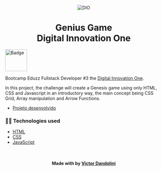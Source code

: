 <!--Banner session-->
<p align="center">
  <img src="./src/assets/readme/banner.png" alt="DIO" title="Digital Innovation One">
</p>

<!--About session-->
<h1 align="center">Genius Game<br>Digital Innovation One</h1>

<img src="./src/assets/readme/badge.png" title="Badge" width="70" height="70">

Bootcamp Eduzz Fullstack Developer #3 the [Digital Innovation One](https://digitalinnovation.one/).


In this project, the challenge will create a Genesis game using only HTML, CSS and Javascript in an introductory way, the main concept being CSS Grid, Array manipulation and Arrow Functions.
- [Projeto desenvolvido](https://geniusgamebyvictordandolini.netlify.app/)


<h3>👨‍💻 Technologies used</h3>

- [HTML](https://www.w3schools.com/html/)
- [CSS](https://developer.mozilla.org/pt-BR/docs/Web/CSS)
- [JavaScript](https://developer.mozilla.org/en-US/docs/Web/JavaScript)


<!--Bottom session-->
<br><h4 align=center>Made with by <a target="_blank" href="https://github.com/victordandolini" >Victor Dandolini</a></h4>
